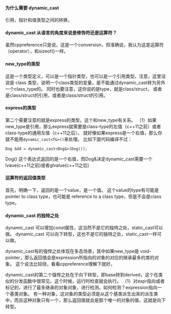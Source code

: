 #### 为什么需要 dynamic_cast
引用，指针和值类型之间的转换，

#### dynamic_cast 从语言的角度来说是修饰符还是运算符？
虽然cppreference只是说，这是一个conversion，但准确说，我认为这是运算符（operator），和sizeof()一样。

#### new_type的类型
这是一个类型定义，可以是一个指针类型，也可以是一个引用类型。注意，这里没说是 class 类型，说明一个class类型的变量，是不能通过dynamic_cast转为另外一个class_type的。
同时也要注意，这你说的是type，就是class/struct， 或者是class/struct的引用，或者是class/struct的引用。

#### express的类型
第二个需要注意的就是express的类型。这个和new_type有关系。
（1）如果new_type是引用，那么express就需要是class-type的左值（c++11之前）或者class-type的通用左值（c++11之后）。
就好像如果express是一个右值，那么你就不能用`dynamic_cast<T&>()`来处理。
比如下面代码编译不过：
```
Dog &dd = dynamic_cast<Dog&>(Dog()); 
```
Dog() 这个表达式返回的是一个右值，而Dog&决定dynamic_cast需要一个lvaue(c++11之前)或者glvalue(c++11之后)

#### 运算符的返回值类型
首先，明确一下，返回的是一个value，是一个值。
这个value的type有可能是pointer to class type，也可能是 reference to a class type，但是不会是class type。

#### dynamic_cast 的独特之处
dynamic_cast 可以增加const属性，这当然不是它的独特之处，static_cast可以做。
dynamic_cast 可以向下转型，这也不是它的独特之处，static_cast一样可以做。

dynamic_cast有的强悍之处体现在多态场景，其中如果new_type是 void-pointer，那么返回值会是expression所指向的对象的对应的继承最多的类的对象。
这个说法比较绕，看看cppreference理解下就好。

dynamic_cast的第二个强悍之处在于向下转型，即base转到derived，这个在类似的分发函数中很常见。这个时候，运行时检查就会执行。
（1）对expr指向或者标记的，进行了最多继承的对象对象，进行检测。如何检测？expression指向一个基类对象。
有一种对象，这对象的类型必须是从这个基类派生出来的派生类中，而且这种对象只有一个，那么返回值就会是那个唯一的对象的值，这就是向下转型。
